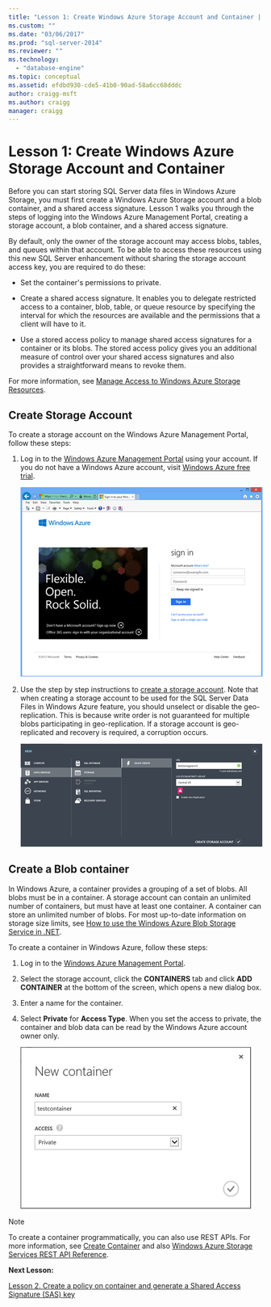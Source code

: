```yaml
---
title: "Lesson 1: Create Windows Azure Storage Account and Container | Microsoft Docs"
ms.custom: ""
ms.date: "03/06/2017"
ms.prod: "sql-server-2014"
ms.reviewer: ""
ms.technology: 
  - "database-engine"
ms.topic: conceptual
ms.assetid: efdbd930-cde5-41b0-90ad-58a6cc68dddc
author: craigg-msft
ms.author: craigg
manager: craigg
---
```

# Lesson 1: Create Windows Azure Storage Account and Container
  Before you can start storing SQL Server data files in Windows Azure Storage, you must first create a Windows Azure Storage account and a blob container, and a shared access signature. Lesson 1 walks you through the steps of logging into the Windows Azure Management Portal, creating a storage account, a blob container, and a shared access signature.  
  
 By default, only the owner of the storage account may access blobs, tables, and queues within that account. To be able to access these resources using this new SQL Server enhancement without sharing the storage account access key, you are required to do these:  
  
-   Set the container's permissions to private.  
  
-   Create a shared access signature. It enables you to delegate restricted access to a container, blob, table, or queue resource by specifying the interval for which the resources are available and the permissions that a client will have to it.  
  
-   Use a stored access policy to manage shared access signatures for a container or its blobs. The stored access policy gives you an additional measure of control over your shared access signatures and also provides a straightforward means to revoke them.  
  
 For more information, see [Manage Access to Windows Azure Storage Resources](http://msdn.microsoft.com/library/windowsazure/ee393343.aspx).  
  
## Create Storage Account  
 To create a storage account on the Windows Azure Management Portal, follow these steps:  
  
1.  Log in to the [Windows Azure Management Portal](https://manage.windowsazure.com) using your account. If you do not have a Windows Azure account, visit [Windows Azure free trial](http://www.windowsazure.com/pricing/free-trial/).  
  
     ![SQL 14 CTP2](../../2014/tutorials/media/ss-was-tutlesson-1-1.gif "SQL 14 CTP2")  
  
2.  Use the step by step instructions to [create a storage account](http://azure.microsoft.com/documentation/articles/storage-create-storage-account/). Note that when creating a storage account to be used for the SQL Server Data Files in Windows Azure feature, you should unselect or disable the geo-replication. This is because write order is not guaranteed for multiple blobs participating in geo-replication. If a storage account is geo-replicated and recovery is required, a corruption occurs.  
  
     ![SQL 14 CTP2](../../2014/tutorials/media/ss-was-tutlesson-1-2.gif "SQL 14 CTP2")  
  
## Create a Blob container  
 In Windows Azure, a container provides a grouping of a set of blobs. All blobs must be in a container. A storage account can contain an unlimited number of containers, but must have at least one container. A container can store an unlimited number of blobs. For most up-to-date information on storage size limits, see [How to use the Windows Azure Blob Storage Service in .NET](http://www.windowsazure.com/develop/net/how-to-guides/blob-storage/).  
  
 To create a container in Windows Azure, follow these steps:  
  
1.  Log in to the [Windows Azure Management Portal](https://manage.windowsazure.com).  
  
2.  Select the storage account, click the **CONTAINERS** tab and click **ADD CONTAINER** at the bottom of the screen, which opens a new dialog box.  
  
3.  Enter a name for the container.  
  
4.  Select **Private** for **Access Type**. When you set the access to private, the container and blob data can be read by the Windows Azure account owner only.  
  
     ![SQL 14 CTP2](../../2014/tutorials/media/ss-was-tutlesson-1-4.gif "SQL 14 CTP2")  
  
> [!NOTE]  
>  To create a container programmatically, you can also use REST APIs. For more information, see [Create Container](http://msdn.microsoft.com/library/windowsazure/dd179468.aspx) and also [Windows Azure Storage Services REST API Reference](http://msdn.microsoft.com/library/windowsazure/dd179355.aspx).  
  
 **Next Lesson:**  
  
 [Lesson 2. Create a policy on container and generate a Shared Access Signature &#40;SAS&#41; key](../relational-databases/lesson-1-create-stored-access-policy-and-shared-access-signature.md)  
  
  
